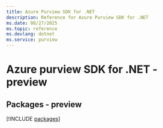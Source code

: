 ```yaml
---
title: Azure Purview SDK for .NET
description: Reference for Azure Purview SDK for .NET
ms.date: 08/27/2025
ms.topic: reference
ms.devlang: dotnet
ms.service: purview
---
```

# Azure purview SDK for .NET - preview
## Packages - preview
[!INCLUDE [packages](purview-index.md)]